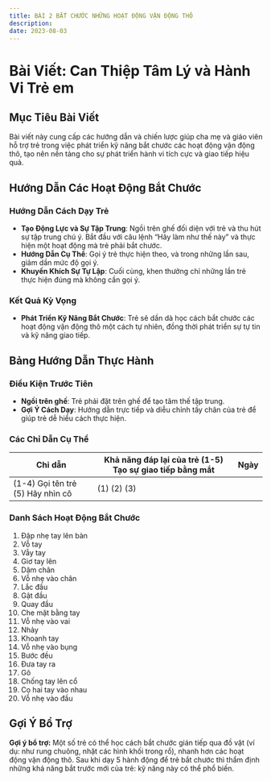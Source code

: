 ```yaml
---
title: BÀI 2 BẮT CHƯỚC NHỮNG HOẠT ĐỘNG VẬN ĐỘNG THÔ
description: 
date: 2023-08-03
---
```

# Bài Viết: Can Thiệp Tâm Lý và Hành Vi Trẻ em

## Mục Tiêu Bài Viết

Bài viết này cung cấp các hướng dẫn và chiến lược giúp cha mẹ và giáo viên hỗ trợ trẻ trong việc phát triển kỹ năng bắt chước các hoạt động vận động thô, tạo nên nền tảng cho sự phát triển hành vi tích cực và giao tiếp hiệu quả.

## Hướng Dẫn Các Hoạt Động Bắt Chước

### Hướng Dẫn Cách Dạy Trẻ

- **Tạo Động Lực và Sự Tập Trung**: Ngồi trên ghế đối diện với trẻ và thu hút sự tập trung chú ý. Bắt đầu với câu lệnh “Hãy làm như thế này” và thực hiện một hoạt động mà trẻ phải bắt chước.
- **Hướng Dẫn Cụ Thể**: Gọi ý trẻ thực hiện theo, và trong những lần sau, giảm dần mức độ gọi ý.
- **Khuyến Khích Sự Tự Lập**: Cuối cùng, khen thưởng chỉ những lần trẻ thực hiện đúng mà không cần gọi ý.

### Kết Quả Kỳ Vọng

- **Phát Triển Kỹ Năng Bắt Chước**: Trẻ sẽ dần dà học cách bắt chước các hoạt động vận động thô một cách tự nhiên, đồng thời phát triển sự tự tin và kỹ năng giao tiếp.

## Bảng Hướng Dẫn Thực Hành

### Điều Kiện Trước Tiên

- **Ngồi trên ghế**: Trẻ phải đặt trên ghế để tạo tâm thế tập trung.
- **Gợi Ý Cách Dạy**: Hướng dẫn trực tiếp và diễu chỉnh tấy chân của trẻ để giúp trẻ dễ hiểu cách thực hiện.

### Các Chỉ Dẫn Cụ Thể

| Chỉ dẫn                           | Khả năng đáp lại của trẻ (1-5) Tạo sự giao tiếp bằng mắt | Ngày |
| --------------------------------- | -------------------------------------------------------- | ---- |
| (1-4) Gọi tên trẻ (5) Hãy nhìn cô | (1) (2) (3)                                              |      |

### Danh Sách Hoạt Động Bắt Chước

1. Đập nhẹ tay lên bàn
2. Vỗ tay
3. Vẫy tay
4. Giơ tay lên
5. Dậm chân
6. Vỗ nhẹ vào chân
7. Lắc đầu
8. Gật đầu
9. Quay đầu
10. Che mặt bằng tay
11. Vỗ nhẹ vào vai
12. Nhảy
13. Khoanh tay
14. Vỗ nhẹ vào bụng
15. Bước đều
16. Đưa tay ra
17. Gõ
18. Chống tay lên cổ
19. Cọ hai tay vào nhau
20. Vỗ nhẹ vào đầu

## Gợi Ý Bổ Trợ
**Gợi ý bổ trợ:** Một số trẻ có thể học cách bắt chước gián tiếp qua đồ vật (ví dụ: như rung chuông, nhặt các hình khối trong rổ), nhanh hơn các hoạt động vận động thô. Sau khi dạy 5 hành động để trẻ bắt chước thì thẩm định những khả năng bắt trước mới của trẻ: kỹ năng này có thể phổ biến.

